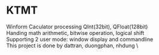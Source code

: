 # KTMT
Winform Caculator processing QInt(32bit), QFloat(128bit) \
Handing math arithmetic, bitwise operation, logical shift \
Supporting 2 user mode: window display and commandline \
This project is done by dattran, duongphan, nhdung \
